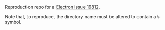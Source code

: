 Reproduction repo for a [Electron issue 19812](https://github.com/electron/electron/issues/19812).

Note that, to reproduce, the directory name must be altered to contain a `%` symbol.
